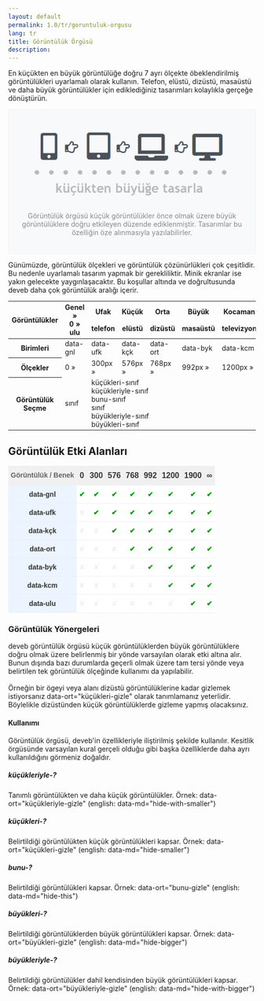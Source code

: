 ```yaml
--- 
layout: default 
permalink: 1.0/tr/goruntuluk-orgusu 
lang: tr 
title: Görüntülük Örgüsü 
description: 
---
```

<p class="girlik">
  En küçükten en büyük görüntülüğe doğru 7 ayrı ölçekte öbeklendirilmiş görüntülükleri uyarlamalı olarak kullanın. Telefon, elüstü, dizüstü, masaüstü ve daha büyük görüntülükler için ediklediğiniz tasarımları kolaylıkla gerçeğe dönüştürün.
</p>
<div data-gnl="o" style="background-color:#f8f9fa; color:#888; border:1px solid #f0f0f0; padding:20px; text-align: center;">
  <img src="/assets/img/goruntuluk.png">
  <p>
    Görüntülük örgüsü küçük görüntülükler önce olmak üzere büyük görüntülüklere doğru etkileyen düzende ediklenmiştir. Tasarımlar bu özelliğin öze alınmasıyla yazılabilirler.
  </p>
</div>
<p>
  Günümüzde, görüntülük ölçekleri ve görüntülük çözünürlükleri çok çeşitlidir. Bu nedenle uyarlamalı tasarım yapmak bir gerekliliktir. Minik ekranlar ise yakın gelecekte yaygınlaşacaktır. Bu koşullar altında ve doğrultusunda <span class="simget">deveb</span>  daha çok görüntülük aralığı içerir.
</p>
<p></p>
<table class="tablo">
  <thead>
    <tr>
      <th>Görüntülükler</th>
      <th>
        Genel <br>
        <i class="fa fa-minus-square-o" aria-hidden="true"></i> »
        <i class="fa fa-window-maximize" aria-hidden="true"></i>
        <br><span data-metin="olumlu ince">0 » ulu</span>
      </th>
      <!--<th>
        Minik <br>
        <i class="fa fa-minus-square-o" aria-hidden="true"></i>
        <br><span data-metin="olumlu ince">saat</span>
      </th>-->
      <th>
        Ufak <br>
        <i class="fa fa-mobile" aria-hidden="true"></i>
        <br><span data-metin="olumlu ince">telefon</span>
      </th>
      <th>
        Küçük <br>
        <i class="fa fa-tablet" aria-hidden="true"></i>
        <br><span data-metin="olumlu ince">elüstü</span>
      </th>
      <th>
        Orta <br>
        <i class="fa fa-laptop" aria-hidden="true"></i>
        <br><span data-metin="olumlu ince">dizüstü</span>
      </th>
      <th>
        Büyük <br>
        <i class="fa fa-desktop" aria-hidden="true"></i>
        <br><span data-metin="olumlu ince">masaüstü</span>
      </th>
      <th>
        Kocaman <br>
        <i class="fa fa-television" aria-hidden="true"></i>
        <br><span data-metin="olumlu ince">televizyon</span>
      </th>
      <th>
        Ulu <br>
        <i class="fa fa-window-maximize" aria-hidden="true"></i>
        <br><span data-metin="olumlu ince">ulu görüntülük</span>
      </th>
    </tr>
  </thead>
  <tbody>
    <tr>
      <th>Birimleri</th>
      <td>data-gnl</td>
      <!--<td>data-mnk</td>-->
      <td>data-ufk</td>
      <td>data-kçk</td>
      <td>data-ort</td>
      <td>data-byk</td>
      <td>data-kcm</td>
      <td>data-ulu</td>
    </tr>
    <tr>
      <th>Ölçekler</th>
      <td>0 »</td>
      <!--<td>0 » 300px</td>-->
      <td>300px »</td>
      <td>576px »</td>
      <td>768px »</td>
      <td>992px »</td>
      <td>1200px »</td>
      <td>1900px »</td>
    </tr>
    <tr>
      <th>Görüntülük Seçme</th>
      <td>
        <span data-metin="ana gri">sınıf</span>
      </td>
      <!--<td>
        bunu-<span data-metin="ana gri">sınıf</span><br><span data-metin="ana gri">sınıf</span><br>büyükleriyle-<span data-metin="ana gri">sınıf</span><br>büyükleri-<span data-metin="ana gri">sınıf</span>
      </td>-->
      <td colspan="5">
        küçükleri-<span data-metin="ana gri">sınıf</span><br>küçükleriyle-<span data-metin="ana gri">sınıf</span><br>bunu-<span data-metin="ana gri">sınıf</span><br><span data-metin="ana gri">sınıf</span><br>büyükleriyle-<span data-metin="ana gri">sınıf</span><br>büyükleri-<span data-metin="ana gri">sınıf</span>
      </td>
      <td>küçükleri-<span data-metin="ana gri">sınıf</span><br>küçükleriyle-<span data-metin="ana gri">sınıf</span><br>bunu-<span data-metin="ana gri">sınıf</span><br><span data-metin="ana gri">sınıf</span></td>
    </tr>
  </tbody>
</table>

<p></p>

<h2>Görüntülük Etki Alanları</h2>

<style type="text/css">
.tg  {border-collapse:collapse;border-spacing:0;border-color:#ccc;}
.tg td{font-family:Arial, sans-serif;font-size:14px;padding:10px 5px;border-style:solid;border-width:0px;overflow:hidden;word-break:normal;border-top-width:1px;border-bottom-width:1px;border-color:#ccc;color:#333;background-color:#fff;}
.tg th{font-family:Arial, sans-serif;font-size:14px;font-weight:normal;padding:10px 5px;border-style:solid;border-width:0px;overflow:hidden;word-break:normal;border-top-width:1px;border-bottom-width:1px;border-color:#ccc;color:#333;background-color:#f0f0f0;}
.tg .tg-dgm7{font-weight:bold;font-size:16px;font-family:"Lucida Sans Unicode", "Lucida Grande", sans-serif !important;;color:#343434;border-color:#efefef;text-align:left;vertical-align:top}
.tg .tg-3mc6{font-weight:bold;font-family:"Lucida Sans Unicode", "Lucida Grande", sans-serif !important;;background-color:#ecf4ff;color:#343434;border-color:#efefef;text-align:center;vertical-align:top}
.tg .tg-fk29{font-weight:bold;font-size:16px;font-family:"Lucida Sans Unicode", "Lucida Grande", sans-serif !important;;color:#343434;border-color:#efefef;text-align:center;vertical-align:top}
.tg .tg-d0bf{font-weight:bold;font-family:"Lucida Sans Unicode", "Lucida Grande", sans-serif !important;;color:#656565;border-color:#efefef;text-align:center;vertical-align:top}
.tg .tg-5a6q{font-weight:bold;background-color:#ffffff;color:#009901;border-color:#efefef;text-align:center;vertical-align:top}
.tg .tg-jedj{font-weight:bold;color:#009901;border-color:#efefef;text-align:center;vertical-align:top}
.tg .tg-0wg1{background-color:#ffffff;color:#efefef;border-color:#efefef;text-align:center;vertical-align:top}
</style>
<table class="tg">
  <tr>
    <th class="tg-d0bf">Görüntülük / Benek</th>
    <th class="tg-fk29">  0  </th>
    <th class="tg-fk29"> 300 </th>
    <th class="tg-fk29"> 576 </th>
    <th class="tg-fk29"> 768 </th>
    <th class="tg-fk29"> 992 </th>
    <th class="tg-fk29">1200</th>
    <th class="tg-fk29">1900</th>
    <th class="tg-fk29">  ∞  </th>
  </tr>
  <tr>
    <td class="tg-3mc6">data-gnl</td>
    <td class="tg-5a6q">✔</td>
    <td class="tg-5a6q">✔</td>
    <td class="tg-5a6q">✔</td>
    <td class="tg-5a6q">✔</td>
    <td class="tg-5a6q">✔</td>
    <td class="tg-5a6q">✔</td>
    <td class="tg-5a6q">✔</td>
    <td class="tg-jedj">✔</td>
  </tr>
  <tr>
    <td class="tg-3mc6">data-ufk</td>
    <td class="tg-0wg1">✘</td>
    <td class="tg-5a6q">✔</td>
    <td class="tg-5a6q">✔</td>
    <td class="tg-5a6q">✔</td>
    <td class="tg-5a6q">✔</td>
    <td class="tg-5a6q">✔</td>
    <td class="tg-5a6q">✔</td>
    <td class="tg-jedj">✔</td>
  </tr>
  <tr>
    <td class="tg-3mc6">data-kçk</td>
    <td class="tg-0wg1">✘</td>
    <td class="tg-0wg1">✘</td>
    <td class="tg-5a6q">✔</td>
    <td class="tg-5a6q">✔</td>
    <td class="tg-5a6q">✔</td>
    <td class="tg-5a6q">✔</td>
    <td class="tg-5a6q">✔</td>
    <td class="tg-jedj">✔</td>
  </tr>
  <tr>
    <td class="tg-3mc6">data-ort</td>
    <td class="tg-0wg1">✘</td>
    <td class="tg-0wg1">✘</td>
    <td class="tg-0wg1">✘</td>
    <td class="tg-5a6q">✔</td>
    <td class="tg-5a6q">✔</td>
    <td class="tg-5a6q">✔</td>
    <td class="tg-5a6q">✔</td>
    <td class="tg-jedj">✔</td>
  </tr>
  <tr>
    <td class="tg-3mc6">data-byk</td>
    <td class="tg-0wg1">✘</td>
    <td class="tg-0wg1">✘</td>
    <td class="tg-0wg1">✘</td>
    <td class="tg-0wg1">✘</td>
    <td class="tg-5a6q">✔</td>
    <td class="tg-5a6q">✔</td>
    <td class="tg-5a6q">✔</td>
    <td class="tg-jedj">✔</td>
  </tr>
  <tr>
    <td class="tg-3mc6">data-kcm</td>
    <td class="tg-0wg1">✘</td>
    <td class="tg-0wg1">✘</td>
    <td class="tg-0wg1">✘</td>
    <td class="tg-0wg1">✘</td>
    <td class="tg-0wg1">✘</td>
    <td class="tg-5a6q">✔</td>
    <td class="tg-5a6q">✔</td>
    <td class="tg-jedj">✔</td>
  </tr>
  <tr>
    <td class="tg-3mc6">data-ulu</td>
    <td class="tg-0wg1">✘</td>
    <td class="tg-0wg1">✘</td>
    <td class="tg-0wg1">✘</td>
    <td class="tg-0wg1">✘</td>
    <td class="tg-0wg1">✘</td>
    <td class="tg-0wg1">✘</td>
    <td class="tg-5a6q">✔</td>
    <td class="tg-jedj">✔</td>
  </tr>
</table>

<p></p>

<h3>Görüntülük Yönergeleri</h3>

<p>
  <span class="simget">deveb</span> görüntülük örgüsü küçük görüntülüklerden büyük görüntülüklere doğru olmak üzere belirlenmiş bir yönde varsayılan olarak etki altına alır. Bunun dışında bazı durumlarda geçerli olmak üzere tam tersi yönde veya belirtilen
  tek görüntülük ölçeğinde kullanımı da yapılabilir.
  <br><br> Örneğin bir ögeyi veya alanı dizüstü görüntülüklerine kadar gizlemek istiyorsanız
  <span data-metin="ana">data-ort="küçükleri-gizle"</span> olarak tanımlamanız yeterlidir. Böylelikle dizüstünden küçük görüntülüklerde gizleme yapmış olacaksınız.
</p>

<h4>Kullanımı</h4>
<p>
  Görüntülük örgüsü, <span class="simget">deveb</span>'in özellikleriyle iliştirilmiş şekilde kullanılır. Kesitlik örgüsünde varsayılan kural gerçeli olduğu gibi başka özelliklerde daha ayrı kullanıldığını görmeniz doğaldır.
</p>
<h5>küçükleriyle-?</h5>
<p>
  Tanımlı görüntülükten ve daha küçük görüntülükler. Örnek: data-ort="küçükleriyle-gizle" (english: data-md="hide-with-smaller")
</p>
<h5>küçükleri-?</h5>
<p>
  Belirtildiği görüntülükten küçük görüntülükleri kapsar. Örnek: data-ort="küçükleri-gizle" (english: data-md="hide-smaller")
</p>
<h5>bunu-?</h5>
<p>
  Belirtildiği görüntülükleri kapsar. Örnek: data-ort="bunu-gizle" (english: data-md="hide-this")
</p>
<h5>büyükleri-?</h5>
<p>
  Belirtildiği görüntülüklerden büyük görüntülükleri kapsar. Örnek: data-ort="büyükleri-gizle" (english: data-md="hide-bigger")
</p>
<h5>büyükleriyle-?</h5>
<p>
  Belirtildiği görüntülükler dahil kendisinden büyük görüntülükleri kapsar. Örnek: data-ort="büyükleriyle-gizle" (english: data-md="hide-with-bigger")
</p>
